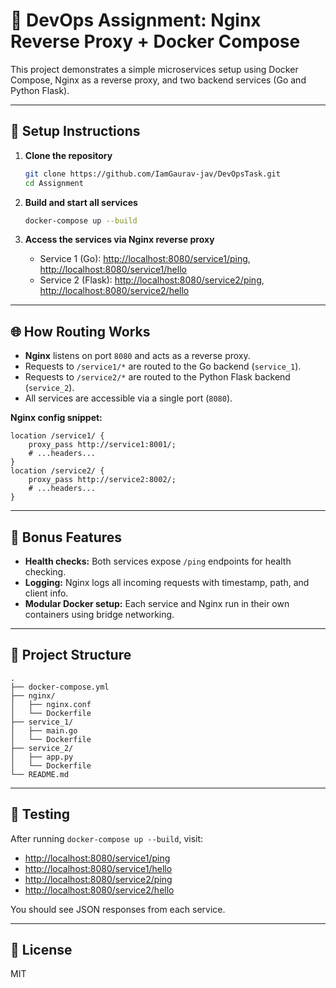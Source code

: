 # 🐳 DevOps Assignment: Nginx Reverse Proxy + Docker Compose

This project demonstrates a simple microservices setup using Docker Compose, Nginx as a reverse proxy, and two backend services (Go and Python Flask).

---

## 🚀 Setup Instructions

1. **Clone the repository**
   ```bash
   git clone https://github.com/IamGaurav-jav/DevOpsTask.git
   cd Assignment
   ```

2. **Build and start all services**
   ```bash
   docker-compose up --build
   ```

3. **Access the services via Nginx reverse proxy**
   - Service 1 (Go): [http://localhost:8080/service1/ping](http://localhost:8080/service1/ping), [http://localhost:8080/service1/hello](http://localhost:8080/service1/hello)
   - Service 2 (Flask): [http://localhost:8080/service2/ping](http://localhost:8080/service2/ping), [http://localhost:8080/service2/hello](http://localhost:8080/service2/hello)

---

## 🌐 How Routing Works

- **Nginx** listens on port `8080` and acts as a reverse proxy.
- Requests to `/service1/*` are routed to the Go backend (`service_1`).
- Requests to `/service2/*` are routed to the Python Flask backend (`service_2`).
- All services are accessible via a single port (`8080`).

**Nginx config snippet:**
```nginx
location /service1/ {
    proxy_pass http://service1:8001/;
    # ...headers...
}
location /service2/ {
    proxy_pass http://service2:8002/;
    # ...headers...
}
```

---

## 📝 Bonus Features

- **Health checks:** Both services expose `/ping` endpoints for health checking.
- **Logging:** Nginx logs all incoming requests with timestamp, path, and client info.
- **Modular Docker setup:** Each service and Nginx run in their own containers using bridge networking.

---

## 📂 Project Structure

```
.
├── docker-compose.yml
├── nginx/
│   ├── nginx.conf
│   └── Dockerfile
├── service_1/
│   ├── main.go
│   └── Dockerfile
├── service_2/
│   ├── app.py
│   └── Dockerfile
└── README.md
```

---

## 🧪 Testing

After running `docker-compose up --build`, visit:

- [http://localhost:8080/service1/ping](http://localhost:8080/service1/ping)
- [http://localhost:8080/service1/hello](http://localhost:8080/service1/hello)
- [http://localhost:8080/service2/ping](http://localhost:8080/service2/ping)
- [http://localhost:8080/service2/hello](http://localhost:8080/service2/hello)

You should see JSON responses from each service.

---

## 📜 License

MIT
